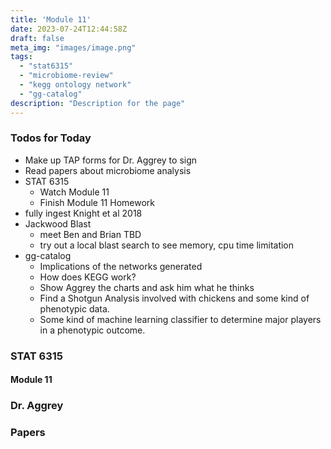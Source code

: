 ```yaml
---
title: 'Module 11'
date: 2023-07-24T12:44:58Z
draft: false
meta_img: "images/image.png"
tags:
  - "stat6315"
  - "microbiome-review"
  - "kegg ontology network"
  - "gg-catalog"
description: "Description for the page"
---
```


### Todos for Today

- Make up TAP forms for Dr. Aggrey to sign
- Read papers about microbiome analysis
- STAT 6315
  - Watch Module 11
  - Finish Module 11 Homework
- fully ingest Knight et al 2018
- Jackwood Blast
  - meet Ben and Brian TBD
  - try out a local blast search to see memory, cpu time limitation
- gg-catalog
  - Implications of the networks generated
  - How does KEGG work?
  - Show Aggrey the charts and ask him what he thinks
  - Find a Shotgun Analysis involved with chickens and some kind of phenotypic data.
  - Some kind of machine learning classifier to determine major players in a phenotypic outcome.

### STAT 6315

#### Module 11

### Dr. Aggrey

### Papers

